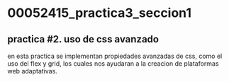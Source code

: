 # 00052415_practica3_seccion1
## practica #2. uso de css avanzado

en esta practica se implementan propiedades avanzadas de css, como el uso del flex y grid, los cuales nos ayudaran a la creacion de plataformas web adaptativas.
